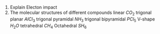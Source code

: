 1. Explain Electon impact
2. The molecular structures of different compounds
linear
$CO_{2}$
trigonal planar
$AlCl_{3}$
trigonal pyramidal
$NH_{3}$
trigonal bipyramidal
$PCl_{5}$
V-shape
$H_{2}O$
tetrahedral
$CH_{4}$
Octahedral
$SH_{6}$

